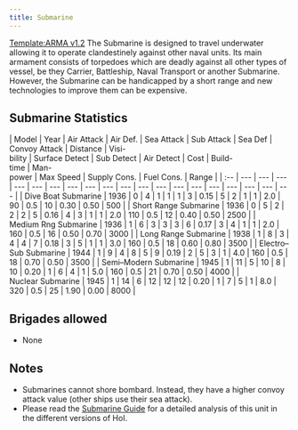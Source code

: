 ```yaml
---
title: Submarine
---
```

 [Template:ARMA v1.2](/wiki/index.php?title=Template:ARMA_v1.2&action=edit&redlink=1 "Template:ARMA v1.2 (page does not exist)") The Submarine is designed to travel underwater allowing it to operate clandestinely against other naval units. Its main armament consists of torpedoes which are deadly against all other types of vessel, be they Carrier, Battleship, Naval Transport or another Submarine. However, the Submarine can be handicapped by a short range and new technologies to improve them can be expensive.

Submarine Statistics
--------------------

| Model | Year | Air Attack | Air Def. | Sea Attack | Sub Attack | Sea Def | Convoy Attack | Distance | Visi-  
bility | Surface Detect | Sub Detect | Air Detect | Cost | Build-  
time | Man-  
power | Max Speed | Supply Cons. | Fuel Cons. | Range |
| :-- | --- | --- | --- | --- | --- | --- | --- | --- | --- | --- | --- | --- | --- | --- | --- | --- | --- | --- | --- |
| Dive Boat Submarine | 1936 | 0 | 4 | 1 | 1 | 1 | 3 | 0.15 | 5 | 2 | 1 | 1 | 2.0 | 90 | 0.5 | 10 | 0.30 | 0.50 | 500 |
| Short Range Submarine | 1936 | 0 | 5 | 2 | 2 | 2 | 5 | 0.16 | 4 | 3 | 1 | 1 | 2.0 | 110 | 0.5 | 12 | 0.40 | 0.50 | 2500 |
| Medium Rng Submarine | 1936 | 1 | 6 | 3 | 3 | 3 | 6 | 0.17 | 3 | 4 | 1 | 1 | 2.0 | 160 | 0.5 | 16 | 0.50 | 0.70 | 3000 |
| Long Range Submarine | 1938 | 1 | 8 | 3 | 4 | 4 | 7 | 0.18 | 3 | 5 | 1 | 1 | 3.0 | 160 | 0.5 | 18 | 0.60 | 0.80 | 3500 |
| Electro–Sub Submarine | 1944 | 1 | 9 | 4 | 8 | 5 | 9 | 0.19 | 2 | 5 | 3 | 1 | 4.0 | 160 | 0.5 | 18 | 0.70 | 0.50 | 3500 |
| Semi–Modern Submarine | 1945 | 1 | 11 | 5 | 10 | 8 | 10 | 0.20 | 1 | 6 | 4 | 1 | 5.0 | 160 | 0.5 | 21 | 0.70 | 0.50 | 4000 |
| Nuclear Submarine | 1945 | 1 | 14 | 6 | 12 | 12 | 12 | 0.20 | 1 | 7 | 5 | 1 | 8.0 | 320 | 0.5 | 25 | 1.90 | 0.00 | 8000 |

Brigades allowed
----------------

*   None

Notes
-----

*   Submarines cannot shore bombard. Instead, they have a higher convoy attack value (other ships use their sea attack).
*   Please read the [Submarine Guide](/wiki/Submarine_Guide "Submarine Guide") for a detailed analysis of this unit in the different versions of HoI.